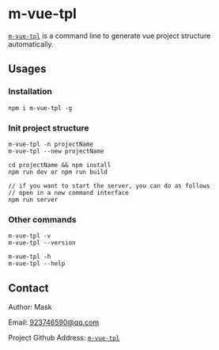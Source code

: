 # m-vue-tpl
[`m-vue-tpl`](https://github.com/qzcmask/m-vue-tpl) is a command line to generate vue project structure automatically.

## Usages

### Installation

```
npm i m-vue-tpl -g
```

### Init project structure

```
m-vue-tpl -n projectName
m-vue-tpl --new projectName

cd projectName && npm install
npm run dev or npm run build

// if you want to start the server, you can do as follows
// open in a new command interface
npm run server
```

### Other commands

```
m-vue-tpl -v
m-vue-tpl --version

m-vue-tpl -h
m-vue-tpl --help
```

## Contact

Author: Mask

Email: 923746590@qq.com

Project Github Address: [`m-vue-tpl`](https://github.com/qzcmask/m-vue-tpl)
